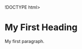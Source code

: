 !DOCTYPE html>
<html>
<body>

<h1>My First Heading</h1>
<p>My first paragraph.</p>

</body>
</html>
